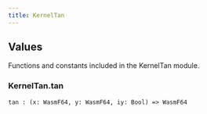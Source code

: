 ```yaml
---
title: KernelTan
---
```


## Values

Functions and constants included in the KernelTan module.

### KernelTan.**tan**

```grain
tan : (x: WasmF64, y: WasmF64, iy: Bool) => WasmF64
```

